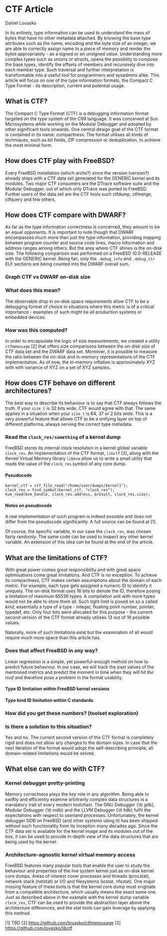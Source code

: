 # CTF Article
Daniel Lovasko

In its entirety, type information can be used to understand the mass of bytes
that have no other metadata attached. By knowing the base type attributes such
as the name, encoding and the byte size of an integer, we are able to correctly
assign name to a piece of memory and render the bytes appropriately - as a signed
or an unsigned value. Understanding more complex types such as unions or
structs, opens the possiblity to compose the base types, identify the offsets of members
and recursively dive into each member type. Such traversal and further
interpretation is transformable into a useful tool for programmers and
sysadmins alike. This article will focus on one of the type information
formats, the Compact C Type Format - its description, current and potential
usage.

## What is CTF?
The Compact C Type Format (CTF) is a debugging information format targeted on
the type system of the C99 language. It was conceived at Sun Microsystems while
working on the Modular Debugger and adopted by other significant tools onwards.
One central design goal of the CTF format is contained in its name:
compactness. The format utilises all kinds of techniques, such as bit fields,
ZIP compression or deduplication, to achieve the most minimal form.

## How does CTF play with FreeBSD?
Every FreeBSD installation (which archs?) since the version (version?) already
ships with a CTF data set generated for the GENERIC kernel and its modules. Two
major CTF consumers are the DTrace software suite and the Modular Debugger, out
of which only DTrace was ported to FreeBSD. Further users of the data set are
the CTF tools such ctfdump, ctfmerge, ctfquery and few others.

## How does CTF compare with DWARF?
As far as the type information correctness is concerned, they amount to be an
equal opponents. It is important to note though that DWARF encompasses much
more than just the type information, providing mapping between program counter
and source code lines, macro information and address ranges among others. But
the area where CTF shines is the on-disk size. The following comparison was
performed on a FreeBSD 10.0-RELEASE with the GENERIC kernel. Being fair, only
the `.debug_info` and `.debug_str` ELF sections are being counted into the
DWARF overall sum.

### Graph CTF vs DWARF on-disk size

### What does this mean?
The observable drop in on-disk space requirements allow CTF to be a debugging
format of choice in situations where this metric is of a critical importance -
examples of such might be all production systems or embedded devices.

### How was this computed?
In order to encapsulate the logic of size measurements, we created a utility
`ctfmemusage` [2] that offers size comparisons between the on-disk size of CTF
data set and the DWARF data set.
Moreover, it is possible to measure the ratio between the on-disk and in-memory
representations of the CTF implementation. As of now, the in-memory inflation
is approximately XYZ with with variance of XYZ on a set of XYZ samples.

## How does CTF behave on different architectures?
The best way to describe its behaviour is to say that CTF always follows the
truth. If your `size_t` is 32 bits wide, CTF would agree with that. The same
applies in a situation when your `size_t` is 64, 37 or 2 bits wide. This is a
very powerful feature that allows CTF to be a unifying layer on top of
different platforms, always serving the correct type metadata. 

### Read the `clock_res/something` of a kernel dump
FreeBSD stores its internal clock resolution in a kernel global variable
`clock_res`. An implementation of the CTF format, `libctf` [3], along with the
Kernel Virtual Memory library `libkvm` allow us to write a small utility that
reads the value of the `clock_res` symbol of any core dump.

#### Pseudocode
```
kernel_ctf = ctf_file_read("/home/user/dumps/kernel1");
clock_res = find_symbol(kernel_ctf, "clock_res");
kvm_read(kvm_handle, clock_res.address, &result, clock_res.size);
```

#### Notes on pseudocode
A real implementation of such program is indeed possible and does not differ
from the pseudocode significantly. A full source can be found at [1].

Of course, the specific variable, in our case the `clock_res`, was chosen
fairly randomly. The same code can be used to inspect any other kernel
variable. An extension of this idea can be found at the end of the article.

## What are the limitations of CTF?
With great power comes great responsibility and with great space optimisations
come great limitations. And CTF is no exception. To achieve its compactness,
CTF makes certain assumptions about the domain of each metric. For example,
each type gets assigned a numeric ID to identify it uniquely. The on-disk
format uses 16 bits to denote the ID, therefore posing a limitation of maximum
65536 types. A compilation unit with more types would not be able to store them
all. Such tight limit is posed on so a called _kind_, essentially a type of a
type - integer, floating point number, pointer, typedef, etc. Only four bits
were allocated for this purpose - the current second version of the CTF format
already utilises 13 out of 16 possible values.

Naturally, more of such limitations exist but the examination of all would
require much more space than this article has.

### Does that affect FreeBSD in any way?
Linear regression is a simple, yet powerful-enough method on how to
predict future behaviour. In our case, we will track the past values of the
mentioned metrics and predict the moment in time when they will _hit the roof_
and therefore pose a problem in the format usability. 

#### Type ID limitation within FreeBSD kernel versions
#### Type kind ID limitation within C standards

### How did you get these numbers? (toolset exploration)

### Is there a solution to this situation?
Yes and no. The current second version of the CTF format is completely rigid
and does not allow any changes to the domain sizes. In case that the next
iteration of the format would adopt the self-describing principle, all
domain-related limitations would be solved. 

## What else can we do with CTF?
### Kernel debugger pretty-printing
Memory correctness plays the key role in any algorithm. Being able to swiftly
and efficiently examine arbitrarily complex data structures is a mandatory
trait of every modern toolchain. The GNU Debugger {\tt gdb}, Modular Debugger
{\tt mdb} and the LLVM Debugger {\tt lldb} fulfil the expectations with respect
to userland processes. Unfortunately, the kernel debugger DDB on FreeBSD (and
other systems using it) has been shipped without such functionality from
its inception many decades ago. Since the CTF data set is available for the
kernel image and its modules out of the box, it can be used to provide in-depth
view of the data structures that are being used by the kernel.

### Architecture-agnostic kernel virtual memory access
FreeBSD features many popular tools that enable the user to study the behaviour
and properties of the live system kernel just as on-disk kernel core dumps.
Areas of interest cover processes and threads (procstat), network stack
(netstat) or I/O and filesystems (iostat, nfsstat). One major missing feature
of these tools is that the kernel core dump must originate from a compatible
architecture, which usually means the exact same one. Just as described above
in the example with the kernel dump variable `clock_res`, CTF can be used to
provide the abstraction layer above the architecture differences, and the stat
tools can gain leverage by applying this method. 

[1] TBD
[2] https://github.com/lovasko/ctfmemusage
[3] https://github.com/lovasko/libctf

